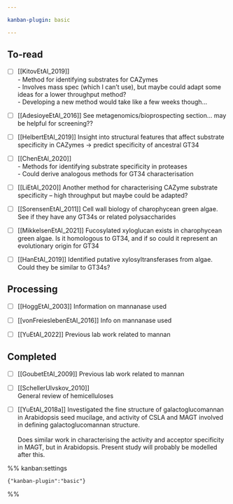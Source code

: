 ```yaml
---

kanban-plugin: basic

---
```


## To-read

- [ ] [[KitovEtAl_2019]]<br>-   Method for identifying substrates for CAZymes<br>-   Involves mass spec (which I can’t use), but maybe could adapt some ideas for a lower throughput method?<br>-   Developing a new method would take like a few weeks though…
- [ ] [[AdesioyeEtAl_2016]] See metagenomics/bioprospecting section... may be helpful for screening??
- [ ] [[HelbertEtAl_2019]] Insight into structural features that affect substrate specificity in CAZymes -> predict specificity of ancestral GT34
- [ ] [[ChenEtAl_2020]] <br>-   Methods for identifying substrate specificity in proteases<br>-   Could derive analogous methods for GT34 characterisation
- [ ] [[LiEtAl_2020]] Another method for characterising CAZyme substrate specificity – high throughput but maybe could be adapted?
- [ ] [[SorensenEtAl_2011]] Cell wall biology of charophycean green algae. See if they have any GT34s or related polysaccharides
- [ ] [[MikkelsenEtAl_2021]] Fucosylated xyloglucan exists in charophycean green algae. Is it homologous to GT34, and if so could it represent an evolutionary origin for GT34
- [ ] [[HanEtAl_2019]] Identified putative xylosyltransferases from algae. Could they be similar to GT34s?


## Processing

- [ ] [[HoggEtAl_2003]] Information on mannanase used
- [ ] [[vonFreieslebenEtAl_2016]] Info on mannanase used
- [ ] [[YuEtAl_2022]] Previous lab work related to mannan


## Completed

- [ ] [[GoubetEtAl_2009]] Previous lab work related to mannan
- [ ] [[SchellerUlvskov_2010]]<br>General review of hemicelluloses
- [ ] [[YuEtAl_2018a]] Investigated the fine structure of galactoglucomannan in Arabidopsis seed mucilage, and activity of CSLA and MAGT involved in defining galactoglucomannan structure.<br><br>Does similar work in characterising the activity and acceptor specificity in MAGT, but in Arabidopsis. Present study will probably be modelled after this.




%% kanban:settings
```
{"kanban-plugin":"basic"}
```
%%